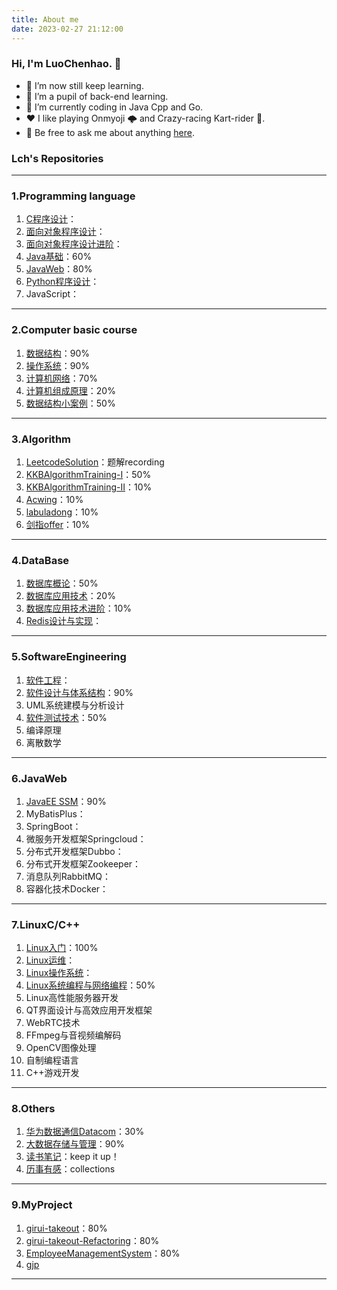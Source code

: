 ```yaml
---
title: About me
date: 2023-02-27 21:12:00
---
```



### Hi, I'm LuoChenhao. 👋

- 🔭 I’m now still keep learning.
- 🌱 I’m a pupil of back-end learning. 
- 🤔 I’m currently coding in Java Cpp and Go.
- ❤️ I like playing Onmyoji 🌩 and Crazy-racing Kart-rider 🚗.
- 💬 Be free to ask me about anything [here](https://gitee.com/Polaris-hzn8/LuoChenhao/issues).


### Lch's Repositories

---

### 1.Programming language

1. [C程序设计](https://gitee.com/Polaris-hzn8/c-programming)：
2. [面向对象程序设计](https://gitee.com/Polaris-hzn8/cplusplus)：
3. [面向对象程序设计进阶](https://gitee.com/Polaris-hzn8/cpp-advance)：
4. [Java基础](https://gitee.com/Polaris-hzn8/java-foundation)：60%
5. [JavaWeb](https://gitee.com/Polaris-hzn8/java-web)：80%
6. [Python程序设计](https://gitee.com/Polaris-hzn8/python)：
7. JavaScript：

---

### 2.Computer basic course

1. [数据结构](https://gitee.com/Polaris-hzn8/data-struture)：90%
2. [操作系统](https://gitee.com/Polaris-hzn8/operating-system)：90%
3. [计算机网络](https://gitee.com/Polaris-hzn8/computer-networks)：70%
4. [计算机组成原理](https://gitee.com/Polaris-hzn8/principles-of-computer-composition)：20%
5. [数据结构小案例](https://gitee.com/Polaris-hzn8/small-examples-of-data-structures)：50%

---

### 3.Algorithm

1. [LeetcodeSolution](https://gitee.com/Polaris-hzn8/leetcode-solution)：题解recording
2. [KKBAlgorithmTraining-I](https://gitee.com/Polaris-hzn8/algorithm)：50%
3. [KKBAlgorithmTraining-II](https://gitee.com/Polaris-hzn8/kkbalgorithm-training-ii)：10%
4. [Acwing](https://gitee.com/Polaris-hzn8/acwing)：10%
5. [labuladong](https://gitee.com/Polaris-hzn8/labuladong)：10%
6. [剑指offer](https://gitee.com/Polaris-hzn8/job-hunting/tree/master/)：10%

---

### 4.DataBase

1. [数据库概论](https://gitee.com/Polaris-hzn8/database-technology)：50%
2. [数据库应用技术](https://gitee.com/Polaris-hzn8/database-technology-apply)：20%
3. [数据库应用技术进阶](https://gitee.com/Polaris-hzn8/database-application)：10%
4. [Redis设计与实现](https://gitee.com/Polaris-hzn8/redis)：

---

### 5.SoftwareEngineering

1. [软件工程](https://gitee.com/Polaris-hzn8/software-engineering)：
2. [软件设计与体系结构](https://gitee.com/Polaris-hzn8/software-architecture)：90%
3. UML系统建模与分析设计
4. [软件测试技术](https://gitee.com/Polaris-hzn8/software-testing/tree/master/)：50%
5. 编译原理
6. 离散数学

---

### 6.JavaWeb

1. [JavaEE SSM](https://gitee.com/Polaris-hzn8/java-ee-framework)：90%
2. MyBatisPlus：
3. SpringBoot：
4. 微服务开发框架Springcloud：
5. 分布式开发框架Dubbo：
6. 分布式开发框架Zookeeper：
7. 消息队列RabbitMQ：
8. 容器化技术Docker：

---

### 7.LinuxC/C++

1. [Linux入门](https://gitee.com/Polaris-hzn8/linux)：100%
2. [Linux运维](https://gitee.com/Polaris-hzn8/linux-maintenances)：
3. [Linux操作系统](https://gitee.com/Polaris-hzn8/linux-operating-system)：
4. [Linux系统编程与网络编程](https://gitee.com/Polaris-hzn8/linux-system-and-network-programming)：50%
5. Linux高性能服务器开发
6. QT界面设计与高效应用开发框架
7. WebRTC技术
8. FFmpeg与音视频编解码
9. OpenCV图像处理
10. 自制编程语言
11. C++游戏开发

---

### 8.Others

1. [华为数据通信Datacom](https://gitee.com/Polaris-hzn8/routing-switching)：30%
2. [大数据存储与管理](https://gitee.com/Polaris-hzn8/bigdata)：90%
3. [读书笔记](https://gitee.com/Polaris-hzn8/read-a-casual-book)：keep it up！
4. [历事有感](https://gitee.com/Polaris-hzn8/Collections)：collections

---

### 9.MyProject

1. [girui-takeout](https://github.com/Polaris-hnz8/girui-takeout)：80%
2. [girui-takeout-Refactoring](https://github.com/Polaris-hnz8/girui-takeout-Refactoring)：80%
3. [EmployeeManagementSystem](https://github.com/Polaris-hnz8/EmployeeManagementSystem)：80%
4. [gjp](https://github.com/Polaris-hnz8/gjp)

---


